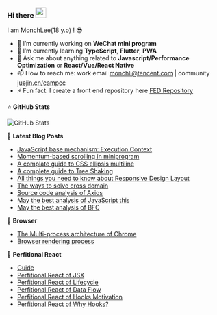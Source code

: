 ### Hi there <a href="https://www.gautamkrishnar.com/"><img src="https://media.giphy.com/media/hvRJCLFzcasrR4ia7z/giphy.gif" width="25"></a>

I am MonchLee(18 y.o) ! 😎

- 🔭 I’m currently working on **WeChat mini program**
- 🌱 I’m currently learning **TypeScript**, **Flutter**, **PWA**
- 💬 Ask me about anything related to **Javascript/Performance Optimization** or **React/Vue/React Native**
- 📫 How to reach me: work email <a href="mailto:monchli@tencent.com">monchli@tencent.com</a> | community [juejin.cn/campcc](https://juejin.cn/user/3861140566717214/posts)
- ⚡ Fun fact: I create a front end repository here [FED Repository](https://campcc.github.io/repository/)

⭐ **GitHub Stats**
<!-- GitHub Stats -->
<img alt = "GitHub Stats" src="https://github-readme-stats.vercel.app/api?username=campcc&show_icons=true&hide=issues&icon_color=000000&hide_border=true&title_color=5391FE&text_color=555">

📕 **Latest Blog Posts**
<!-- BLOG-POST-LIST:START -->
- [JavaScript base mechanism: Execution Context](https://github.com/campcc/blog/issues/38)
- [Momentum-based scrolling in miniprogram](https://github.com/campcc/blog/issues/34)
- [A complate guide to CSS ellipsis multiline](https://github.com/campcc/blog/issues/27)
- [A complete guide to Tree Shaking](https://github.com/campcc/blog/issues/26)
- [All things you need to know about Responsive Design Layout](https://github.com/campcc/blog/issues/24)
- [The ways to solve cross domain](https://github.com/campcc/blog/issues/15)
- [Source code analysis of Axios](https://github.com/campcc/blog/issues/23)
- [May the best analysis of JavaScript this](https://github.com/campcc/blog/issues/19)
- [May the best analysis of BFC](https://github.com/campcc/blog/issues/16)
<!-- BLOG-POST-LIST:END -->

📖 **Browser**
<!-- BLOG-POST-LIST:START -->
- [The Multi-process architecture of Chrome](https://github.com/campcc/blog/issues/36)
- [Browser rendering process](https://github.com/campcc/blog/issues/37)
<!-- BLOG-POST-LIST:END -->

🍔 **Perfitional React**
<!-- REACT POSTS:START -->
- [Guide](https://github.com/campcc/blog/issues/32)
- [Perfitional React of JSX](https://github.com/campcc/blog/issues/28)
- [Perfitional React of Lifecycle](https://github.com/campcc/blog/issues/29)
- [Perfitional React of Data Flow](https://github.com/campcc/blog/issues/30)
- [Perfitional React of Hooks Motivation](https://github.com/campcc/blog/issues/31)
- [Perfitional React of Why Hooks?](https://github.com/campcc/blog/issues/33)
<!-- REACT POSTS:END -->
